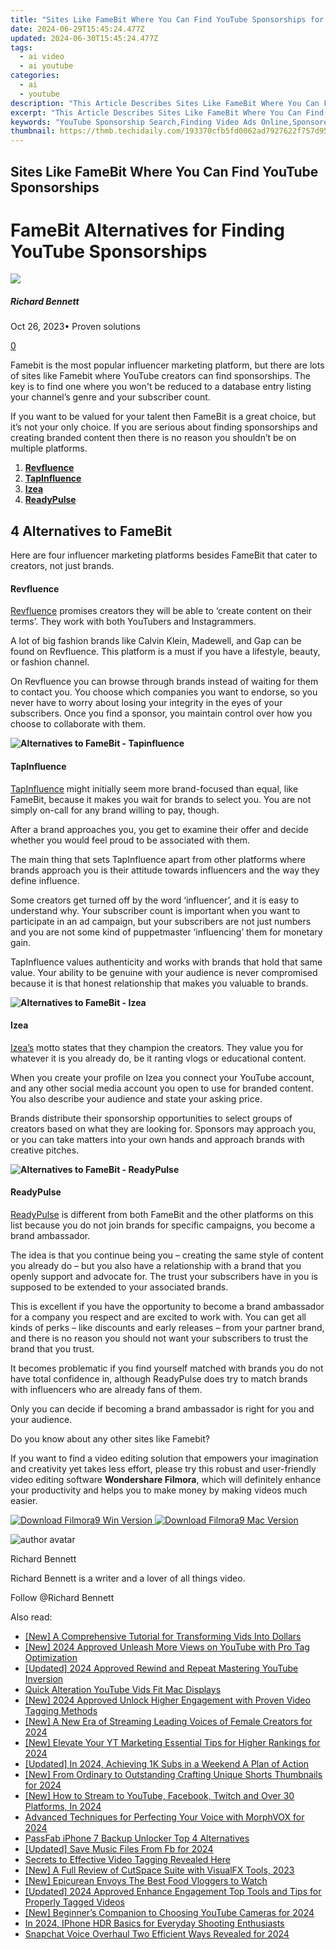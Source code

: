 ```yaml
---
title: "Sites Like FameBit Where You Can Find YouTube Sponsorships for 2024"
date: 2024-06-29T15:45:24.477Z
updated: 2024-06-30T15:45:24.477Z
tags:
  - ai video
  - ai youtube
categories:
  - ai
  - youtube
description: "This Article Describes Sites Like FameBit Where You Can Find YouTube Sponsorships for 2024"
excerpt: "This Article Describes Sites Like FameBit Where You Can Find YouTube Sponsorships for 2024"
keywords: "YouTube Sponsorship Search,Finding Video Ads Online,Sponsored YouTube Content,Ad Spotting for Creators,Creator Monetization Sites,Digital Marketing Tools,Video Sponsorships Platform"
thumbnail: https://thmb.techidaily.com/193370cfb5fd0062ad7927622f757d95e1534f19599b794b5d420052ed1a0476.jpg
---
```


## Sites Like FameBit Where You Can Find YouTube Sponsorships

# FameBit Alternatives for Finding YouTube Sponsorships

![](https://images.wondershare.com/filmora/article-images/richard-bennett.jpg)

##### Richard Bennett

 Oct 26, 2023• Proven solutions

[0](#commentsBoxSeoTemplate)

Famebit is the most popular influencer marketing platform, but there are lots of sites like Famebit where YouTube creators can find sponsorships. The key is to find one where you won't be reduced to a database entry listing your channel’s genre and your subscriber count.

If you want to be valued for your talent then FameBit is a great choice, but it’s not your only choice. If you are serious about finding sponsorships and creating branded content then there is no reason you shouldn’t be on multiple platforms.

1. **[Revfluence](#revfluence)**
2. [**TapInfluence**](#tapin)
3. [**Izea**](#izea)
4. [**ReadyPulse**](#readypulse)

## 4 Alternatives to FameBit

Here are four influencer marketing platforms besides FameBit that cater to creators, not just brands.

#### **Revfluence**  

[Revfluence](http://www.revfluence.com/) promises creators they will be able to ‘create content on their terms’. They work with both YouTubers and Instagrammers.

A lot of big fashion brands like Calvin Klein, Madewell, and Gap can be found on Revfluence. This platform is a must if you have a lifestyle, beauty, or fashion channel.

On Revfluence you can browse through brands instead of waiting for them to contact you. You choose which companies you want to endorse, so you never have to worry about losing your integrity in the eyes of your subscribers. Once you find a sponsor, you maintain control over how you choose to collaborate with them.

**![Alternatives to FameBit - Tapinfluence](https://images.wondershare.com/filmora/article-images/alternatives-to-famebit-tapinfluence.jpg)**

#### **TapInfluence**

[TapInfluence](http://www.tapinfluence.com/) might initially seem more brand-focused than equal, like FameBit, because it makes you wait for brands to select you. You are not simply on-call for any brand willing to pay, though.

After a brand approaches you, you get to examine their offer and decide whether you would feel proud to be associated with them.

The main thing that sets TapInfluence apart from other platforms where brands approach you is their attitude towards influencers and the way they define influence.

Some creators get turned off by the word ‘influencer’, and it is easy to understand why. Your subscriber count is important when you want to participate in an ad campaign, but your subscribers are not just numbers and you are not some kind of puppetmaster ‘influencing’ them for monetary gain.

TapInfluence values authenticity and works with brands that hold that same value. Your ability to be genuine with your audience is never compromised because it is that honest relationship that makes you valuable to brands.

**![Alternatives to FameBit - Izea](https://images.wondershare.com/filmora/article-images/alternatives-to-famebit-izea.jpg)**

#### **Izea**

[Izea’s](https://izea.com/) motto states that they champion the creators. They value you for whatever it is you already do, be it ranting vlogs or educational content.

When you create your profile on Izea you connect your YouTube account, and any other social media account you open to use for branded content. You also describe your audience and state your asking price.

Brands distribute their sponsorship opportunities to select groups of creators based on what they are looking for. Sponsors may approach you, or you can take matters into your own hands and approach brands with creative pitches.

**![Alternatives to FameBit - ReadyPulse](https://images.wondershare.com/filmora/article-images/alternatives-to-famebit-readypulse.jpg)**

#### **ReadyPulse**

[ReadyPulse](http://www.readypulse.com/) is different from both FameBit and the other platforms on this list because you do not join brands for specific campaigns, you become a brand ambassador.

The idea is that you continue being you – creating the same style of content you already do – but you also have a relationship with a brand that you openly support and advocate for. The trust your subscribers have in you is supposed to be extended to your associated brands.

This is excellent if you have the opportunity to become a brand ambassador for a company you respect and are excited to work with. You can get all kinds of perks – like discounts and early releases – from your partner brand, and there is no reason you should not want your subscribers to trust the brand that you trust.

It becomes problematic if you find yourself matched with brands you do not have total confidence in, although ReadyPulse does try to match brands with influencers who are already fans of them.

Only you can decide if becoming a brand ambassador is right for you and your audience.

 Do you know about any other sites like Famebit?

If you want to find a video editing solution that empowers your imagination and creativity yet takes less effort, please try this robust and user-friendly video editing software **Wondershare Filmora**, which will definitely enhance your productivity and helps you to make money by making videos much easier.

[![Download Filmora9 Win Version](https://images.wondershare.com/filmora/guide/download-btn-win.jpg) ](https://tools.techidaily.com/wondershare/filmora/download/) [![Download Filmora9 Mac Version](https://images.wondershare.com/filmora/guide/download-btn-mac.jpg) ](https://tools.techidaily.com/wondershare/filmora/download/)

![author avatar](https://images.wondershare.com/filmora/article-images/richard-bennett.jpg)

Richard Bennett

Richard Bennett is a writer and a lover of all things video.

Follow @Richard Bennett


<ins class="adsbygoogle"
     style="display:block"
     data-ad-format="autorelaxed"
     data-ad-client="ca-pub-7571918770474297"
     data-ad-slot="1223367746"></ins>



<ins class="adsbygoogle"
     style="display:block"
     data-ad-client="ca-pub-7571918770474297"
     data-ad-slot="8358498916"
     data-ad-format="auto"
     data-full-width-responsive="true"></ins>

<span class="atpl-alsoreadstyle">Also read:</span>
<div><ul>
<li><a href="https://youtube-zero.techidaily.com/-comprehensive-tutorial-for-transforming-vids-into-dollars/"><u>[New] A Comprehensive Tutorial for Transforming Vids Into Dollars</u></a></li>
<li><a href="https://youtube-zero.techidaily.com/024-approved-unleash-more-views-on-youtube-with-pro-tag-optimization/"><u>[New] 2024 Approved  Unleash More Views on YouTube with Pro Tag Optimization</u></a></li>
<li><a href="https://youtube-zero.techidaily.com/ed-2024-approved-rewind-and-repeat-mastering-youtube-inversion/"><u>[Updated] 2024 Approved  Rewind and Repeat  Mastering YouTube Inversion</u></a></li>
<li><a href="https://youtube-zero.techidaily.com/-alteration-youtube-vids-fit-mac-displays/"><u>Quick Alteration  YouTube Vids Fit Mac Displays</u></a></li>
<li><a href="https://youtube-zero.techidaily.com/024-approved-unlock-higher-engagement-with-proven-video-tagging-methods/"><u>[New] 2024 Approved  Unlock Higher Engagement with Proven Video Tagging Methods</u></a></li>
<li><a href="https://youtube-zero.techidaily.com/-new-era-of-streaming-leading-voices-of-female-creators-for-2024/"><u>[New] A New Era of Streaming  Leading Voices of Female Creators for 2024</u></a></li>
<li><a href="https://youtube-zero.techidaily.com/levate-your-yt-marketing-essential-tips-for-higher-rankings-for-2024/"><u>[New] Elevate Your YT Marketing  Essential Tips for Higher Rankings for 2024</u></a></li>
<li><a href="https://youtube-zero.techidaily.com/ed-in-2024-achieving-1k-subs-in-a-weekend-a-plan-of-action/"><u>[Updated] In 2024, Achieving 1K Subs in a Weekend  A Plan of Action</u></a></li>
<li><a href="https://youtube-zero.techidaily.com/rom-ordinary-to-outstanding-crafting-unique-shorts-thumbnails-for-2024/"><u>[New] From Ordinary to Outstanding  Crafting Unique Shorts Thumbnails for 2024</u></a></li>
<li><a href="https://youtube-zero.techidaily.com/ow-to-stream-to-youtube-facebook-twitch-and-over-30-platforms-in-2024/"><u>[New] How to Stream to YouTube, Facebook, Twitch and Over 30 Platforms, In 2024</u></a></li>
<li><a href="https://extra-resources.techidaily.com/advanced-techniques-for-perfecting-your-voice-with-morphvox-for-2024/"><u>Advanced Techniques for Perfecting Your Voice with MorphVOX for 2024</u></a></li>
<li><a href="https://ios-unlock.techidaily.com/passfab-iphone-7-backup-unlocker-top-4-alternatives-by-drfone-ios/"><u>PassFab iPhone 7 Backup Unlocker Top 4 Alternatives</u></a></li>
<li><a href="https://facebook-videos.techidaily.com/updated-save-music-files-from-fb-for-2024/"><u>[Updated] Save Music Files From Fb for 2024</u></a></li>
<li><a href="https://youtube-videos.techidaily.com/secrets-to-effective-video-tagging-revealed-here/"><u>Secrets to Effective Video Tagging Revealed Here</u></a></li>
<li><a href="https://extra-resources.techidaily.com/new-a-full-review-of-cutspace-suite-with-visualfx-tools-2023/"><u>[New] A Full Review of CutSpace Suite with VisualFX Tools, 2023</u></a></li>
<li><a href="https://youtube-clips.techidaily.com/new-epicurean-envoys-the-best-food-vloggers-to-watch/"><u>[New] Epicurean Envoys  The Best Food Vloggers to Watch</u></a></li>
<li><a href="https://facebook-video-share.techidaily.com/updated-2024-approved-enhance-engagement-top-tools-and-tips-for-properly-tagged-videos/"><u>[Updated] 2024 Approved  Enhance Engagement  Top Tools and Tips for Properly Tagged Videos</u></a></li>
<li><a href="https://facebook-video-footage.techidaily.com/new-beginners-companion-to-choosing-youtube-cameras-for-2024/"><u>[New] Beginner’s Companion to Choosing YouTube Cameras for 2024</u></a></li>
<li><a href="https://extra-skills.techidaily.com/in-2024-iphone-hdr-basics-for-everyday-shooting-enthusiasts/"><u>In 2024, IPhone HDR Basics for Everyday Shooting Enthusiasts</u></a></li>
<li><a href="https://snapchat-videos.techidaily.com/snapchat-voice-overhaul-two-efficient-ways-revealed-for-2024/"><u>Snapchat Voice Overhaul  Two Efficient Ways Revealed for 2024</u></a></li>
</ul></div>
